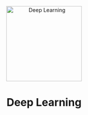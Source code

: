 <p align="center">
<img src="https://img.icons8.com/external-flat-andi-nur-abdillah/256/external-Neural-Network-artificial-intelligence-(flat)-flat-andi-nur-abdillah.png"  title = "Deep Learning" height='200'></p>

<h1 align="center"> Deep Learning </h1>

<!-- --------------------------------------------------- -->

